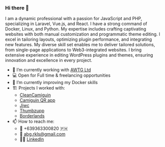 ### Hi there 👋

I am a dynamic professional with a passion for JavaScript and PHP, specializing in Laravel, Vue.js, and React. I have a strong command of Docker, Linux, and Python. My expertise includes crafting captivating websites with both manual customization and programmatic theme editing. I excel in tailoring layouts, optimizing plugin performance, and integrating new features. My diverse skill set enables me to deliver tailored solutions, from single-page applications to Web3-integrated websites. I bring extensive experience in editing WordPress plugins and themes, ensuring innovation and excellence in every project.

- 🔭 I’m currently working with [AWTG Ltd](https://www.awtg.co.uk/)
- 💻 Open for Full time & freelancing opportunities
- 🌱 I’m currently improving my Docker skills
- 🏗️ Projects I worked with:
    - [CleanCamiguin](https://islevisitcamiguin.com/)
    - [Camiguin QR app](https://play.google.com/store/apps/details?id=org.nativescript.ccqrapp)
    - [Jjwc](https://www.jjwc.gov.ph/)
    - [Thumbzupp](https://thumbzupp.com/)
    - [Borderlands](https://www.visitborderlands.co.uk/)
- 📫 How to reach me:
    - 📱 +639363300820 🇵🇭
    - 📧 abg.rkls@gmail.com
    - 🧑‍💼 [LinkedIn](https://www.linkedin.com/in/alan-benedict-golpeo-709211225/)


<!--
**eclairAB/eclairAB** is a ✨ _special_ ✨ repository because its `README.md` (this file) appears on your GitHub profile.

Here are some ideas to get you started:

- 🔭 I’m currently working on ...
- 🌱 I’m currently learning ...
- 👯 I’m looking to collaborate on ...
- 🤔 I’m looking for help with ...
- 💬 Ask me about ...
- 📫 How to reach me: ...
- 😄 Pronouns: ...
- ⚡ Fun fact: ...
-->
